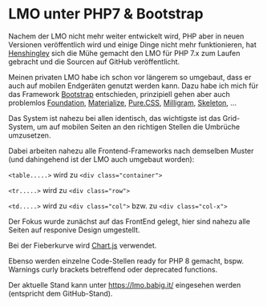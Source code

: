 # LMO unter PHP7 & Bootstrap
Nachem der LMO nicht mehr weiter entwickelt wird, PHP aber in neuen Versionen veröffentlich wird und einige Dinge nicht mehr funktionieren, hat <a target="_blank" href="//github.com/henshingly/LMO_PHP7">Henshingley</a> sich die Mühe gemacht den LMO für PHP 7.x zum Laufen gebracht und die Sourcen auf GitHub veröffentlicht.

Meinen privaten LMO habe ich schon vor längerem so umgebaut, dass er auch auf mobilen Endgeräten genutzt werden kann. Dazu habe ich mich für das Framework <a target="_blank" href="//getbootstrap">Bootstrap</a> entschieden, prinzipiell gehen aber auch problemlos <a target="_blank" href="//get.foundation/">Foundation</a>, <a target="_blank" href="//materializecss.com/">Materialize</a>, <a target="_blank" href="//purecss.io/">Pure.CSS</a>, <a target="_blank" href="//milligram.io/">Milligram</a>, <a target="_blank" href="http://getskeleton.com/">Skeleton</a>, ...

Das System ist nahezu bei allen identisch, das wichtigste ist das Grid-System, um auf mobilen Seiten an den richtigen Stellen die Umbrüche umzusetzen.

Dabei arbeiten nahezu alle Frontend-Frameworks nach demselben Muster (und dahingehend ist der LMO auch umgebaut worden):

`<table.....>` wird zu `<div class="container">`

`<tr.....>` wird zu `<div class="row">`

`<td.....>` wird zu `<div class="col">` bzw. zu `<div class="col-x">`

Der Fokus wurde zunächst auf das FrontEnd gelegt, hier sind nahezu alle Seiten auf responive Design umgestellt. 

Bei der Fieberkurve wird <a target="_blank" href="//www.chartjs.org/">Chart.js</a> verwendet.

Ebenso werden einzelne Code-Stellen ready for PHP 8 gemacht, bspw. Warnings curly brackets betreffend oder deprecated functions.

Der aktuelle Stand kann unter https://lmo.babig.it/ eingesehen werden (entspricht dem GitHub-Stand).
